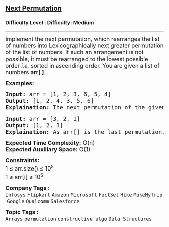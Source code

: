 <h2><a href="https://www.geeksforgeeks.org/problems/next-permutation5226/1?page=1&difficulty=Medium&status=unsolved&sortBy=submissions">Next Permutation</a></h2><h3>Difficulty Level : Difficulty: Medium</h3><hr><div class="problems_problem_content__Xm_eO"><p><span style="font-size: 18px;">Implement the next permutation, which rearranges the list of numbers into Lexicographically next greater permutation of the list of numbers. If such an arrangement is not possible, it must be rearranged to the lowest possible order <em>i.e.</em> sorted in ascending order. You are given a list of numbers <strong>arr[ ]</strong>.</span></p>
<p><strong><span style="font-size: 18px;">Examples:</span></strong></p>
<pre><span style="font-size: 18px;"><strong>Input:</strong> arr = [1, 2, 3, 6, 5, 4]
<strong>Output:</strong> [1, 2, 4, 3, 5, 6]
<strong>Explaination:</strong> The next permutation of the given array is {1, 2, 4, 3, 5, 6}.</span></pre>
<pre><span style="font-size: 18px;"><strong>Input:</strong> arr = [3, 2, 1]
<strong>Output:</strong> [1, 2, 3]
<strong>Explaination:</strong> As arr[] is the last permutation. So, the next permutation is the lowest one.</span></pre>
<p><span style="font-size: 18px;"><strong>Expected Time Complexity:</strong> O(n)<br><strong>Expected Auxiliary Space:</strong> O(1)</span></p>
<p><span style="font-size: 18px;"><strong>Constraints:</strong><br>1 ≤ arr.size() ≤ 10<sup>5<br></sup></span><span style="font-size: 18px;">1 ≤ arr[i] ≤ 10<sup>5</sup></span></p></div><p><span style=font-size:18px><strong>Company Tags : </strong><br><code>Infosys</code>&nbsp;<code>Flipkart</code>&nbsp;<code>Amazon</code>&nbsp;<code>Microsoft</code>&nbsp;<code>FactSet</code>&nbsp;<code>Hike</code>&nbsp;<code>MakeMyTrip</code>&nbsp;<code>Google</code>&nbsp;<code>Qualcomm</code>&nbsp;<code>Salesforce</code>&nbsp;<br><p><span style=font-size:18px><strong>Topic Tags : </strong><br><code>Arrays</code>&nbsp;<code>permutation</code>&nbsp;<code>constructive algo</code>&nbsp;<code>Data Structures</code>&nbsp;